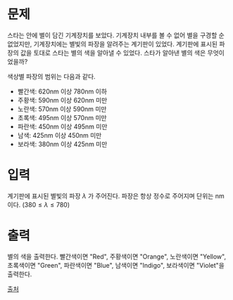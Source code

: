 # 문제

스타는 안에 별이 담긴 기계장치를 보았다. 기계장치 내부를 볼 수 없어 별을 구경할 순 없었지만, 기계장치에는 별빛의 파장을 알려주는 계기판이 있었다. 계기판에 표시된 파장의 값을 토대로 스타는 별의 색을 알아낼 수 있었다. 스타가 알아낸 별의 색은 무엇이었을까?

색상별 파장의 범위는 다음과 같다.

- 빨간색: 620nm 이상 780nm 이하
- 주황색: 590nm 이상 620nm 미만
- 노란색: 570nm 이상 590nm 미만
- 초록색: 495nm 이상 570nm 미만
- 파란색: 450nm 이상 495nm 미만
- 남색: 425nm 이상 450nm 미만
- 보라색: 380nm 이상 425nm 미만

# 입력

계기판에 표시된 별빛의 파장 
$\lambda$ 가 주어진다. 파장은 항상 정수로 주어지며 단위는 
$\textrm{nm}$이다. 
$(380 \leq \lambda \leq 780)$ 

# 출력

별의 색을 출력한다. 빨간색이면 "Red", 주황색이면 "Orange", 노란색이면 "Yellow", 초록색이면 "Green", 파란색이면 "Blue", 남색이면 "Indigo", 보라색이면 "Violet"을 출력한다.

[출처](https://www.acmicpc.net/problem/30676)

